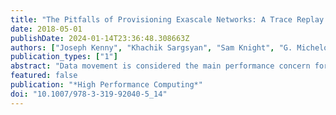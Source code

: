 ```yaml
---
title: "The Pitfalls of Provisioning Exascale Networks: A Trace Replay Analysis for Understanding Communication Performance"
date: 2018-05-01
publishDate: 2024-01-14T23:36:48.308663Z
authors: ["Joseph Kenny", "Khachik Sargsyan", "Sam Knight", "G. Michelogiannakis", "Jeremiah Wilke"]
publication_types: ["1"]
abstract: "Data movement is considered the main performance concern for exascale, including both on-node memory and off-node network communication. Indeed, many application traces show significant time spent in MPI calls, potentially indicating that faster networks must be provisioned for scalability. However, equating MPI times with network communication delays ignores synchronization delays and software overheads independent of network hardware. Using point-to-point protocol details, we explore the decomposition of MPI time into communication, synchronization and software stack components using architecture simulation. Detailed validation using Bayesian inference is used to identify the sensitivity of performance to specific latency/bandwidth parameters for different network protocols and to quantify associated uncertainties. The inference combined with trace replay shows that synchronization and MPI software stack overhead are at least as important as the network itself in determining time spent in communication routines."
featured: false
publication: "*High Performance Computing*"
doi: "10.1007/978-3-319-92040-5_14"
---
```


